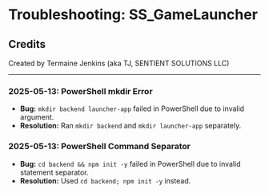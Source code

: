 # Troubleshooting: SS_GameLauncher

## Credits
Created by Termaine Jenkins (aka TJ, SENTIENT SOLUTIONS LLC)

---

### 2025-05-13: PowerShell mkdir Error
- **Bug:** `mkdir backend launcher-app` failed in PowerShell due to invalid argument.
- **Resolution:** Ran `mkdir backend` and `mkdir launcher-app` separately.

### 2025-05-13: PowerShell Command Separator
- **Bug:** `cd backend && npm init -y` failed in PowerShell due to invalid statement separator.
- **Resolution:** Used `cd backend; npm init -y` instead. 